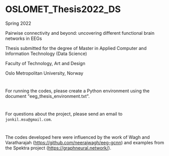 # OSLOMET_Thesis2022_DS

Spring 2022

Pairwise connectivity and beyond: uncovering different functional brain networks in EEGs

Thesis submitted for the degree of Master in Applied Computer and Information Technology (Data Science)


Faculty of Technology, Art and Design


Oslo Metropolitan University, Norway


#
For running the codes, please create a Python environment using the document "eeg_thesis_environment.txt".
#
For questions about the project, please send an email to `jonkil.msu@gmail.com`.

# 
The codes developed here were influenced by the work of Wagh and Varatharajah (https://github.com/neerajwagh/eeg-gcnn) and examples from the Spektra project (https://graphneural.network/).